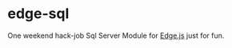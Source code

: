 edge-sql
========

One weekend hack-job Sql Server Module for [Edge.js](https://github.com/tjanczuk/edge) just for fun.
